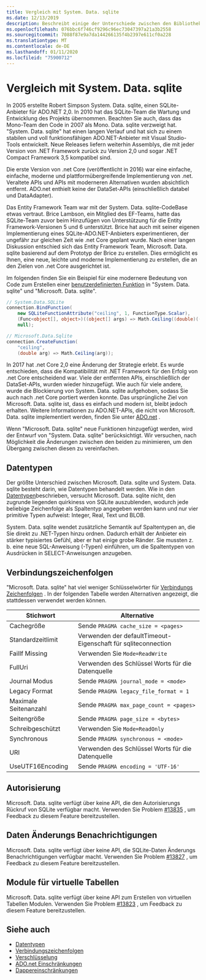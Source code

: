 ```yaml
---
title: Vergleich mit System. Data. sqlite
ms.date: 12/13/2019
description: Beschreibt einige der Unterschiede zwischen den Bibliotheken Microsoft. Data. sqlite und System. Data. sqlite.
ms.openlocfilehash: 076bbc6f746cf9296c96ec73047397a21a3b2558
ms.sourcegitcommit: 7088f87e9a7da144266135f4b2397e611cf0a228
ms.translationtype: MT
ms.contentlocale: de-DE
ms.lasthandoff: 01/11/2020
ms.locfileid: "75900712"
---
```

# <a name="comparison-to-systemdatasqlite"></a>Vergleich mit System. Data. sqlite

In 2005 erstellte Robert Simpson System. Data. sqlite, einen SQLite-Anbieter für ADO.NET 2,0. In 2010 hat das SQLite-Team die Wartung und Entwicklung des Projekts übernommen. Beachten Sie auch, dass das Mono-Team den Code in 2007 als Mono. Data. sqlite verzweigt hat. "System. Data. sqlite" hat einen langen Verlauf und hat sich zu einem stabilen und voll funktionsfähigen ADO.NET-Anbieter mit Visual Studio-Tools entwickelt. Neue Releases liefern weiterhin Assemblys, die mit jeder Version von .NET Framework zurück zu Version 2,0 und sogar .NET Compact Framework 3,5 kompatibel sind.

Die erste Version von .net Core (veröffentlicht in 2016) war eine einfache, einfache, moderne und plattformübergreifende Implementierung von .net. Veraltete APIs und APIs mit moderneren Alternativen wurden absichtlich entfernt. ADO.net enthielt keine der DataSet-APIs (einschließlich databel und DataAdapter).

Das Entity Framework Team war mit der System. Data. sqlite-CodeBase etwas vertraut. Brice Lambson, ein Mitglied des EF-Teams, hatte das SQLite-Team zuvor beim Hinzufügen von Unterstützung für die Entity Framework-Versionen 5 und 6 unterstützt. Brice hat auch mit seiner eigenen Implementierung eines SQLite-ADO.NET-Anbieters experimentieren, der ungefähr zur gleichen Zeit wie .net Core geplant wurde. Nach einer langen Diskussion entschied sich das Entity Framework Team, Microsoft. Data. sqlite basierend auf dem Prototyp der Brice zu erstellen. Dies ermöglicht es Ihnen, eine neue, leichte und moderne Implementierung zu erstellen, die an den Zielen von .net Core ausgerichtet ist.

Im folgenden finden Sie ein Beispiel für eine modernere Bedeutung von Code zum Erstellen einer [benutzerdefinierten Funktion](user-defined-functions.md) in "System. Data. sqlite" und "Microsoft. Data. sqlite".

```csharp
// System.Data.SQLite
connection.BindFunction(
    new SQLiteFunctionAttribute("ceiling", 1, FunctionType.Scalar),
    (Func<object[], object>)((object[] args) => Math.Ceiling((double)((object[])args[1])[0])),
    null);

// Microsoft.Data.Sqlite
connection.CreateFunction(
    "ceiling",
    (double arg) => Math.Ceiling(arg));
```

In 2017 hat .net Core 2,0 eine Änderung der Strategie erlebt. Es wurde entschieden, dass die Kompatibilität mit .NET Framework für den Erfolg von .net Core entscheidend war. Viele der entfernten APIs, einschließlich der DataSet-APIs, wurden wieder hinzugefügt. Wie auch für viele andere, wurde die Blockierung von System. Data. sqlite aufgehoben, sodass Sie auch nach .net Core portiert werden konnte. Das ursprüngliche Ziel von Microsoft. Data. sqlite ist, dass es einfach und modern ist, bleibt jedoch erhalten. Weitere Informationen zu ADO.NET-APIs, die nicht von Microsoft. Data. sqlite implementiert werden, finden Sie unter [ADO.net](adonet-limitations.md) .

Wenn "Microsoft. Data. sqlite" neue Funktionen hinzugefügt werden, wird der Entwurf von "System. Data. sqlite" berücksichtigt. Wir versuchen, nach Möglichkeit die Änderungen zwischen den beiden zu minimieren, um den Übergang zwischen diesen zu vereinfachen.

## <a name="data-types"></a>Datentypen

Der größte Unterschied zwischen Microsoft. Data. sqlite und System. Data. sqlite besteht darin, wie Datentypen behandelt werden. Wie in den [Datentypen](types.md)beschrieben, versucht Microsoft. Data. sqlite nicht, den zugrunde liegenden quirkiness von SQLite auszublenden, wodurch jede beliebige Zeichenfolge als Spaltentyp angegeben werden kann und nur vier primitive Typen aufweist: Integer, Real, Text und BLOB.

System. Data. sqlite wendet zusätzliche Semantik auf Spaltentypen an, die Sie direkt zu .NET-Typen hinzu ordnen. Dadurch erhält der Anbieter ein stärker typisiertes Gefühl, aber er hat einige grobe Ränder. Sie mussten z. b. eine neue SQL-Anweisung (-Typen) einführen, um die Spaltentypen von Ausdrücken in SELECT-Anweisungen anzugeben.

## <a name="connection-strings"></a>Verbindungszeichenfolgen

"Microsoft. Data. sqlite" hat viel weniger Schlüsselwörter für [Verbindungs Zeichenfolgen](connection-strings.md) . In der folgenden Tabelle werden Alternativen angezeigt, die stattdessen verwendet werden können.

| Stichwort          | Alternative                                         |
| ---------------- | --------------------------------------------------- |
| Cachegröße       | Sende `PRAGMA cache_size = <pages>`                  |
| Standardzeitlimit  | Verwenden der defaultTimeout-Eigenschaft für sqliteconnection |
| FailIf Missing    | Verwenden Sie `Mode=ReadWrite`                                |
| FullUri          | Verwenden des Schlüssel Worts für die Datenquelle                         |
| Journal Modus     | Sende `PRAGMA journal_mode = <mode>`                 |
| Legacy Format    | Sende `PRAGMA legacy_file_format = 1`                |
| Maximale Seitenanzahl   | Sende `PRAGMA max_page_count = <pages>`              |
| Seitengröße        | Sende `PRAGMA page_size = <bytes>`                   |
| Schreibgeschützt        | Verwenden Sie `Mode=ReadOnly`                                 |
| Synchronous      | Sende `PRAGMA synchronous = <mode>`                  |
| URI              | Verwenden des Schlüssel Worts für die Datenquelle                         |
| UseUTF16Encoding | Sende `PRAGMA encoding = 'UTF-16'`                   |

## <a name="authorization"></a>Autorisierung

Microsoft. Data. sqlite verfügt über keine API, die den Autorisierungs Rückruf von SQLite verfügbar macht. Verwenden Sie Problem [#13835](https://github.com/dotnet/efcore/issues/13835) , um Feedback zu diesem Feature bereitzustellen.

## <a name="data-change-notifications"></a>Daten Änderungs Benachrichtigungen

Microsoft. Data. sqlite verfügt über keine API, die SQLite-Daten Änderungs Benachrichtigungen verfügbar macht. Verwenden Sie Problem [#13827](https://github.com/dotnet/efcore/issues/13827) , um Feedback zu diesem Feature bereitzustellen.

## <a name="virtual-table-modules"></a>Module für virtuelle Tabellen

Microsoft. Data. sqlite verfügt über keine API zum Erstellen von virtuellen Tabellen Modulen. Verwenden Sie Problem [#13823](https://github.com/dotnet/efcore/issues/13823) , um Feedback zu diesem Feature bereitzustellen.

## <a name="see-also"></a>Siehe auch

* [Datentypen](types.md)
* [Verbindungszeichenfolgen](connection-strings.md)
* [Verschlüsselung](encryption.md)
* [ADO.net Einschränkungen](adonet-limitations.md)
* [Dappereinschränkungen](dapper-limitations.md)
